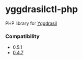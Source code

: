 # yggdrasilctl-php

PHP library for [Yggdrasil](https://github.com/yggdrasil-network/)

### Compatibility

* 0.5.1
* [0.4.7](https://github.com/YGGverse/yggdrasilctl-php/tree/yggdrasil-0.4.7)
